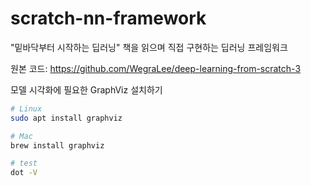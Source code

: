 # scratch-nn-framework
"밑바닥부터 시작하는 딥러닝" 책을 읽으며 직접 구현하는 딥러닝 프레임워크

원본 코드: https://github.com/WegraLee/deep-learning-from-scratch-3

모델 시각화에 필요한 GraphViz 설치하기
```bash
# Linux
sudo apt install graphviz

# Mac
brew install graphviz

# test
dot -V
```